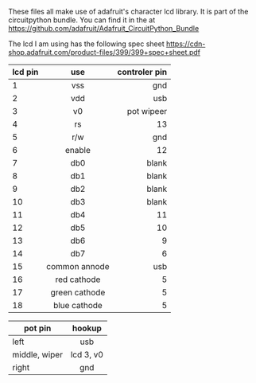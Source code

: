 These files all make use of adafruit's character lcd library. It is part of the circuitpython bundle. You can find it in the at https://github.com/adafruit/Adafruit_CircuitPython_Bundle


The lcd I am using has the following spec sheet https://cdn-shop.adafruit.com/product-files/399/399+spec+sheet.pdf

| lcd pin       | use           | controler pin|
| ------------- |:-------------:| ------------:|
| 1             | vss           | gnd          |
| 2             | vdd           | usb          |
| 3             | v0            | pot wipeer   |
| 4             | rs            | 13           |
| 5             | r/w           | gnd          |
| 6             | enable        | 12           |
| 7             | db0           | blank        |
| 8             | db1           | blank        |
| 9             | db2           | blank        |
| 10            | db3           | blank        |
| 11            | db4           | 11           |
| 12            | db5           | 10           |
| 13            | db6           | 9            |
| 14            | db7           | 6            |
| 15            | common annode | usb          |
| 16            | red cathode   | 5            |
| 17            | green cathode | 5            |
| 18            | blue cathode  | 5            |

| pot pin       | hookup        |
| ------------- |:-------------:|
| left          | usb           |
| middle, wiper | lcd 3, v0     |
| right         | gnd           |
